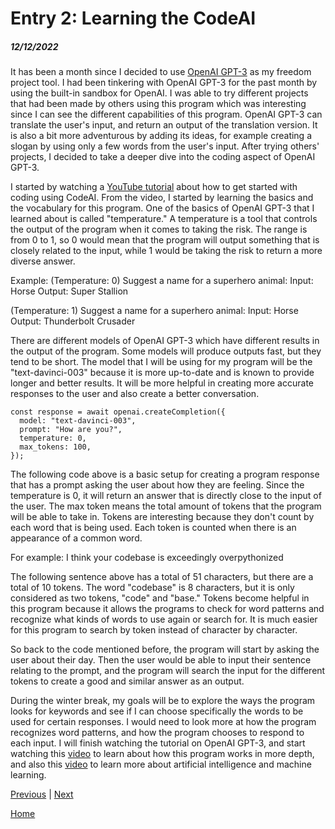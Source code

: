 # Entry 2: Learning the CodeAI
##### 12/12/2022

It has been a month since I decided to use [OpenAI GPT-3](https://openai.com/api/) as my freedom project tool. I had been tinkering with OpenAI GPT-3 for the past month by using the built-in sandbox for OpenAI. I was able to try different projects that had been made by others using this program which was interesting since I can see the different capabilities of this program. OpenAI GPT-3 can translate the user's input, and return an output of the translation version. It is also a bit more adventurous by adding its ideas, for example creating a slogan by using only a few words from the user's input. After trying others' projects, I decided to take a deeper dive into the coding aspect of OpenAI GPT-3.

I started by watching a [YouTube tutorial](https://youtu.be/Zb5Nylziu6E) about how to get started with coding using CodeAI. From the video, I started by learning the basics and the vocabulary for this program. One of the basics of OpenAI GPT-3 that I learned about is called "temperature." A temperature is a tool that controls the output of the program when it comes to taking the risk. The range is from 0 to 1, so 0 would mean that the program will output something that is closely related to the input, while 1 would be taking the risk to return a more diverse answer.

Example:
(Temperature: 0)
Suggest a name for a superhero animal:
Input: Horse
Output: Super Stallion

(Temperature: 1)
Suggest a name for a superhero animal:
Input: Horse
Output: Thunderbolt Crusader

There are different models of OpenAI GPT-3 which have different results in the output of the program. Some models will produce outputs fast, but they tend to be short. The model that I will be using for my program will be the "text-davinci-003" because it is more up-to-date and is known to provide longer and better results. It will be more helpful in creating more accurate responses to the user and also create a better conversation.

```
const response = await openai.createCompletion({
  model: "text-davinci-003",
  prompt: "How are you?",
  temperature: 0,
  max_tokens: 100,
});
```
The following code above is a basic setup for creating a program response that has a prompt asking the user about how they are feeling. Since the temperature is 0, it will return an answer that is directly close to the input of the user. The max token means the total amount of tokens that the program will be able to take in. Tokens are interesting because they don't count by each word that is being used. Each token is counted when there is an appearance of a common word.

For example:
I think your codebase is exceedingly overpythonized

The following sentence above has a total of 51 characters, but there are a total of 10 tokens. The word "codebase" is 8 characters, but it is only considered as two tokens, "code" and "base." Tokens become helpful in this program because it allows the programs to check for word patterns and recognize what kinds of words to use again or search for. It is much easier for this program to search by token instead of character by character.

So back to the code mentioned before, the program will start by asking the user about their day. Then the user would be able to input their sentence relating to the prompt, and the program will search the input for the different tokens to create a good and similar answer as an output.

During the winter break, my goals will be to explore the ways the program looks for keywords and see if I can choose specifically the words to be used for certain responses. I would need to look more at how the program recognizes word patterns, and how the program chooses to respond to each input. I will finish watching the tutorial on OpenAI GPT-3, and start watching this [video](https://www.youtube.com/watch?v=MQnJZuBGmSQ) to learn about how this program works in more depth, and also this [video](https://www.youtube.com/watch?v=UUPwrYklYI8) to learn more about artificial intelligence and machine learning.

[Previous](entry01.md) | [Next](entry03.md)

[Home](../README.md)
